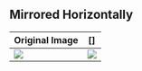 Mirrored Horizontally
---------------------

| Original Image | []
|----------------|----|
| [![](images/orig/lenna_small.png)](../../images/orig/lenna.png) | [![](images/mirror_h/mirrored_horizontally_lenna_small_.png)](../../images/mirror_h/mirrored_horizontally_lenna_.png)
